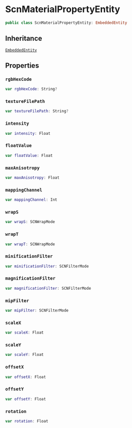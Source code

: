 # ScnMaterialPropertyEntity

``` swift
public class ScnMaterialPropertyEntity: EmbeddedEntity
```

## Inheritance

[`EmbeddedEntity`](configwise-sdk-ios/api-reference/EmbeddedEntity)

## Properties

### `rgbHexCode`

``` swift
var rgbHexCode: String?
```

### `textureFilePath`

``` swift
var textureFilePath: String?
```

### `intensity`

``` swift
var intensity: Float
```

### `floatValue`

``` swift
var floatValue: Float
```

### `maxAnisotropy`

``` swift
var maxAnisotropy: Float
```

### `mappingChannel`

``` swift
var mappingChannel: Int
```

### `wrapS`

``` swift
var wrapS: SCNWrapMode
```

### `wrapT`

``` swift
var wrapT: SCNWrapMode
```

### `minificationFilter`

``` swift
var minificationFilter: SCNFilterMode
```

### `magnificationFilter`

``` swift
var magnificationFilter: SCNFilterMode
```

### `mipFilter`

``` swift
var mipFilter: SCNFilterMode
```

### `scaleX`

``` swift
var scaleX: Float
```

### `scaleY`

``` swift
var scaleY: Float
```

### `offsetX`

``` swift
var offsetX: Float
```

### `offsetY`

``` swift
var offsetY: Float
```

### `rotation`

``` swift
var rotation: Float
```
